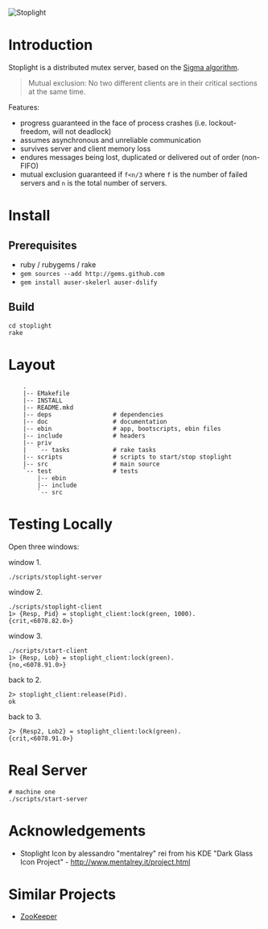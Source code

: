 ![Stoplight](http://github.com/jashmenn/stoplight/blob/master/doc/stoplight.png?raw=true)

# Introduction

Stoplight is a distributed mutex server, based on the [Sigma algorithm](http://research.microsoft.com/pubs/69214/sigma_prdc05.pdf).

> Mutual exclusion: No two different clients are in their critical sections at the same time.

Features:

* progress guaranteed in the face of process crashes (i.e. lockout-freedom, will not deadlock)
* assumes asynchronous and unreliable communication 
* survives server and client memory loss
* endures messages being lost, duplicated or delivered out of order (non-FIFO)
* mutual exclusion guaranteed if `f<n/3` where `f` is the number of failed servers and `n` is the total number of servers.

# Install

## Prerequisites

* ruby / rubygems / rake
* `gem sources --add http://gems.github.com`
* `gem install auser-skelerl auser-dslify`

## Build

    cd stoplight
    rake

# Layout

        .
        |-- EMakefile
        |-- INSTALL
        |-- README.mkd
        |-- deps                 # dependencies
        |-- doc                  # documentation
        |-- ebin                 # app, bootscripts, ebin files
        |-- include              # headers 
        |-- priv
        |   `-- tasks            # rake tasks
        |-- scripts              # scripts to start/stop stoplight
        |-- src                  # main source
        `-- test                 # tests
            |-- ebin
            |-- include
            `-- src

# Testing Locally

Open three windows:

window 1. 

    ./scripts/stoplight-server

window 2. 

    ./scripts/stoplight-client
    1> {Resp, Pid} = stoplight_client:lock(green, 1000).
    {crit,<6078.82.0>}

window 3. 

    ./scripts/start-client
    1> {Resp, Lob} = stoplight_client:lock(green).        
    {no,<6078.91.0>}

back to 2. 

    2> stoplight_client:release(Pid).
    ok

back to 3.  

    2> {Resp2, Lob2} = stoplight_client:lock(green).
    {crit,<6078.91.0>}

# Real Server

    # machine one
    ./scripts/start-server

# Acknowledgements 

* Stoplight Icon by alessandro "mentalrey" rei from his KDE "Dark Glass Icon Project" - http://www.mentalrey.it/project.html

# Similar Projects

* [ZooKeeper](http://hadoop.apache.org/zookeeper/)